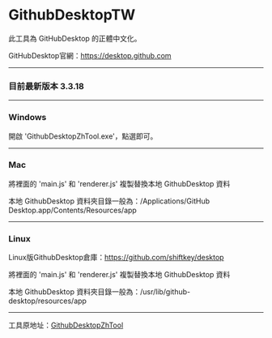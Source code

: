 # GithubDesktopTW

此工具為 GitHubDesktop 的正體中文化。

GitHubDesktop官網：https://desktop.github.com

---

### 目前最新版本 3.3.18

---

### Windows

開啟 'GithubDesktopZhTool.exe'，點選即可。

---

### Mac

將裡面的 'main.js' 和 'renderer.js' 複製替換本地 GithubDesktop 資料

本地 GithubDesktop 資料夾目錄一般為：/Applications/GitHub Desktop.app/Contents/Resources/app

---

### Linux

Linux版GithubDesktop倉庫：https://github.com/shiftkey/desktop

將裡面的 'main.js' 和 'renderer.js' 複製替換本地 GithubDesktop 資料

本地 GithubDesktop 資料夾目錄一般為：/usr/lib/github-desktop/resources/app

---

工具原地址：[GithubDesktopZhTool](https://github.com/robotze/GithubDesktopZhTool)